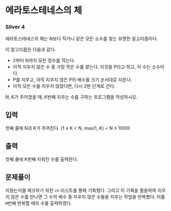 # 에라토스테네스의 체

### Silver 4

에라토스테네스의 체는 N보다 작거나 같은 모든 소수를 찾는 유명한 알고리즘이다.

이 알고리즘은 다음과 같다.

- 2부터 N까지 모든 정수를 적는다.
- 아직 지우지 않은 수 중 가장 작은 수를 찾는다. 이것을 P라고 하고, 이 수는 소수이다.
- P를 지우고, 아직 지우지 않은 P의 배수를 크기 순서대로 지운다.
- 아직 모든 수를 지우지 않았다면, 다시 2번 단계로 간다.

N, K가 주어졌을 때, K번째 지우는 수를 구하는 프로그램을 작성하시오.

## 입력
첫째 줄에 N과 K가 주어진다. (1 ≤ K < N, max(1, K) < N ≤ 1000)

## 출력
첫째 줄에 K번째 지워진 수를 출력한다.

## 문제풀이
지웠는지를 체크하기 위한 `ch` 리스트를 통해 기록했다. 그리고 이 기록을 활용하여 지우지 않은 수를 만나면 그 수의 배수 중 지우지 않은 수들을 지우는 작업을 반복했다. 이를 `M`번째 반복할 때의 수를 출력하였다.